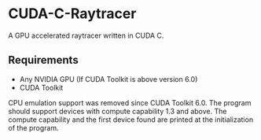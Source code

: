 # CUDA-C-Raytracer
A GPU accelerated raytracer written in CUDA C.

## Requirements
- Any NVIDIA GPU (If CUDA Toolkit is above version 6.0)
- CUDA Toolkit

CPU emulation support was removed since CUDA Toolkit 6.0. The program should support devices with compute capability 1.3 and above. The compute capability and the first device found are printed at the initialization of the program. 
